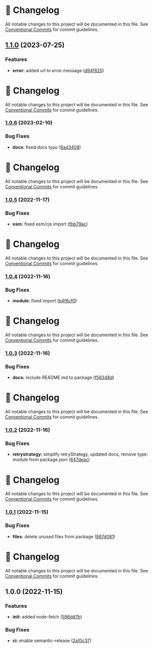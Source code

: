<!-- markdownlint-disable --><!-- textlint-disable -->

# 📓 Changelog

All notable changes to this project will be documented in this file. See
[Conventional Commits](https://conventionalcommits.org) for commit guidelines.

## [1.1.0](https://github.com/DmytroMysak/node-fetch/compare/v1.0.6...v1.1.0) (2023-07-25)

### Features

- **error:** added url to error message ([d94f825](https://github.com/DmytroMysak/node-fetch/commit/d94f8255140393f6d158efca32256a56ae8a836c))

<!-- markdownlint-disable --><!-- textlint-disable -->

# 📓 Changelog

All notable changes to this project will be documented in this file. See
[Conventional Commits](https://conventionalcommits.org) for commit guidelines.

### [1.0.6](https://github.com/DmytroMysak/node-fetch/compare/v1.0.5...v1.0.6) (2023-02-10)

### Bug Fixes

- **docs:** fixed docs typo ([6ad3408](https://github.com/DmytroMysak/node-fetch/commit/6ad3408b8986093689b950cf3f146f3a93e85a43))

<!-- markdownlint-disable --><!-- textlint-disable -->

# 📓 Changelog

All notable changes to this project will be documented in this file. See
[Conventional Commits](https://conventionalcommits.org) for commit guidelines.

### [1.0.5](https://github.com/DmytroMysak/node-fetch/compare/v1.0.4...v1.0.5) (2022-11-17)

### Bug Fixes

- **esm:** fixed esm/cjs import ([fbb79ac](https://github.com/DmytroMysak/node-fetch/commit/fbb79ac54fae077f7b8cc32cea31b1a45543d1c0))

<!-- markdownlint-disable --><!-- textlint-disable -->

# 📓 Changelog

All notable changes to this project will be documented in this file. See
[Conventional Commits](https://conventionalcommits.org) for commit guidelines.

### [1.0.4](https://github.com/DmytroMysak/node-fetch/compare/v1.0.3...v1.0.4) (2022-11-16)

### Bug Fixes

- **module:** fixed import ([b4f6cf0](https://github.com/DmytroMysak/node-fetch/commit/b4f6cf06d5207caba36f446563c095be002ad228))

<!-- markdownlint-disable --><!-- textlint-disable -->

# 📓 Changelog

All notable changes to this project will be documented in this file. See
[Conventional Commits](https://conventionalcommits.org) for commit guidelines.

### [1.0.3](https://github.com/DmytroMysak/node-fetch/compare/v1.0.2...v1.0.3) (2022-11-16)

### Bug Fixes

- **docs:** include README.md to package ([f56348d](https://github.com/DmytroMysak/node-fetch/commit/f56348d362c0acefd7021ae626ed930190225ec2))

<!-- markdownlint-disable --><!-- textlint-disable -->

# 📓 Changelog

All notable changes to this project will be documented in this file. See
[Conventional Commits](https://conventionalcommits.org) for commit guidelines.

### [1.0.2](https://github.com/DmytroMysak/node-fetch/compare/v1.0.1...v1.0.2) (2022-11-16)

### Bug Fixes

- **retrystrategy:** simplify retryStrategy, updated docs, remove type: module from package.json ([647deac](https://github.com/DmytroMysak/node-fetch/commit/647deace8e706f040e5045b494e03781f0615ae7))

<!-- markdownlint-disable --><!-- textlint-disable -->

# 📓 Changelog

All notable changes to this project will be documented in this file. See
[Conventional Commits](https://conventionalcommits.org) for commit guidelines.

### [1.0.1](https://github.com/DmytroMysak/node-fetch/compare/v1.0.0...v1.0.1) (2022-11-15)

### Bug Fixes

- **files:** delete unused files from package ([887d081](https://github.com/DmytroMysak/node-fetch/commit/887d0815496a9fade7282730678eeea620cc3fcb))

<!-- markdownlint-disable --><!-- textlint-disable -->

# 📓 Changelog

All notable changes to this project will be documented in this file. See
[Conventional Commits](https://conventionalcommits.org) for commit guidelines.

## 1.0.0 (2022-11-15)

### Features

- **init:** added node-fetch ([596dd7b](https://github.com/DmytroMysak/node-fetch/commit/596dd7b67460967ddf212883c74aec2addee0ae7))

### Bug Fixes

- **ci:** enable semantic-release ([2a10c37](https://github.com/DmytroMysak/node-fetch/commit/2a10c37cf2827d87d934b0b19f64ea5bc9907e87))
